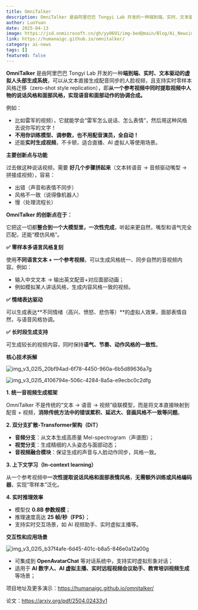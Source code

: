 ```yaml
---
title: OmniTalker
description: OmniTalker 是由阿里巴巴 Tongyi Lab 开发的一种端到端、实时、文本驱动的虚拟人头部生成系统，可以从文本直接生成配音同步的人脸视频，且支持实时零样本风格迁移（zero...
author: LuoYuan
date: 2025-04-13
image: https://jsd.onmicrosoft.cn/gh/yy0691/img-bed@main/Blog/Ai_Newsimg_v3_02l5_20bf94ad-6f78-4450-960a-6b5d89636a7g.jpg
link: https://humanaigc.github.io/omnitalker/
category: ai-news
tags: []
featured: false
---
```



**OmniTalker** 是由阿里巴巴 Tongyi Lab 开发的一种**端到端、实时、文本驱动的虚拟人头部生成系统**，可以从文本直接生成配音同步的人脸视频，且支持实时零样本风格迁移（zero-shot style replication），即**从一个参考视频中同时提取视频中人物的说话风格和面部风格，实现语音和面部动作的协调合成。**

例如：

- 比如雷军的视频），它就能学会“雷军怎么说话、怎么表情”，然后用这种风格去说你写的文字！
- **不用你训练模型、调参数，也不用配音演员，全自动！**
- 还能**实时生成视频**，不卡顿，适合直播、AI 虚拟人等使用场景。



**主要创新点与功能**

过去做这种说话视频，需要 **好几个步骤拼起来**（文本转语音 → 音频驱动嘴型 → 拼接成视频），容易：

- 出错（声音和表情不同步）
- 风格不一致（说得像机器人）
- 慢（处理流程长）

**OmniTalker 的创新点在于：**



它把这一切都**整合到一个大模型里，一次性完成**，听起来更自然，嘴型和语气完全匹配，还能“模仿风格”。

**✅ 零样本多语言风格复刻**

使用**不同语言文本 + 一个参考视频**，可以生成风格统一、同步自然的音视频内容。例如：

- 输入中文文本 → 输出英文配音+对应面部动画；
- 例如模拟某人讲话风格，生成内容风格一致的视频。



**✅ 情绪表达驱动**

可以生成表达**不同情绪（高兴、愤怒、悲伤等）**的虚拟人效果，面部表情自然，与语音风格协调。

**✅ 长时段生成支持**

可生成较长的视频内容，同时保持**语气、节奏、动作风格的一致性**。

**核心技术拆解**

![img_v3_02l5_20bf94ad-6f78-4450-960a-6b5d89636a7g](https://jsd.onmicrosoft.cn/gh/yy0691/img-bed@main/Blog/Ai_Newsimg_v3_02l5_20bf94ad-6f78-4450-960a-6b5d89636a7g.jpg)

![img_v3_02l5_4106794e-506c-4284-8a5a-e9ecbc0c2dfg](https://jsd.onmicrosoft.cn/gh/yy0691/img-bed@main/Blog/Ai_Newsimg_v3_02l5_4106794e-506c-4284-8a5a-e9ecbc0c2dfg.jpg)

**1. 统一音视频生成框架**

OmniTalker 不是传统的“文本 → 语音 → 视频”级联模型，而是将文本直接映射到配音 + 视频，**消除传统方法中的错误累积、延迟大、音画风格不一致等问题**。

**2. 双分支扩散-Transformer架构（DiT）**

- **音频分支**：从文本生成高质量 Mel-spectrogram（声谱图）；
- **视觉分支**：生成精细的人头姿态与面部动态；
- **音视频融合模块**：保证生成的声音与人脸动作同步，风格一致。

**3. 上下文学习（In-context learning）**

从一个参考视频中**一次性提取说话风格和面部表情风格**，**无需额外训练或风格编码器**，实现“零样本”泛化。

**4. 实时推理效率**

- 模型仅 **0.8B 参数规模**；
- 推理速度高达 **25 帧/秒（FPS）**；
- 支持实时交互场景，如 AI 视频助手、实时虚拟主播等。

**交互性和应用场景**

![img_v3_02l5_b37f4afe-6d45-401c-b8a5-846e0a12a00g](https://jsd.onmicrosoft.cn/gh/yy0691/img-bed@main/Blog/Ai_Newsimg_v3_02l5_b37f4afe-6d45-401c-b8a5-846e0a12a00g.jpg)

- 可集成到 **OpenAvatarChat** 等对话系统中，支持实时虚拟形象对话；
- 适用于 **AI 数字人、AI 虚拟主播、实时远程视频会议助手、教育培训视频生成**等场景；



项目地址及更多演示：https://humanaigc.github.io/omnitalker/ 

论文：https://arxiv.org/pdf/2504.02433v1